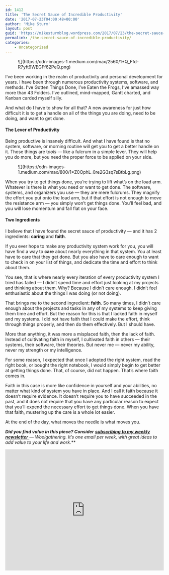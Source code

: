 ```yaml
---
id: 1412
title: 'The Secret Sauce of Incredible Productivity'
date: '2017-07-23T04:00:48+00:00'
author: 'Mike Sturm'
layout: post
guid: 'https://mikesturmblog.wordpress.com/2017/07/23/the-secret-sauce-of-incredible-productivity/'
permalink: /the-secret-sauce-of-incredible-productivity/
categories:
    - Uncategorized
---
```


<figure>![](https://cdn-images-1.medium.com/max/2560/1*Q_Ffd-R7yft9WEGFf62PeQ.png)</figure>I’ve been working in the realm of productivity and personal development for years. I have been through numerous productivity systems, software, and methods. I’ve Gotten Things Done, I’ve Eaten the Frogs, I’ve amassed way more than 43 Folders. I’ve outlined, mind-mapped, Gantt charted, and Kanban carded myself silly.

And what do I have to show for all that? A new awareness for just how difficult it is to get a handle on all of the things you are doing, need to be doing, and want to get done.

#### The Lever of Productivity

Being productive is insanely difficult. And what I have found is that no system, software, or morning routine will get you to get a better handle on it. Those things are t*ools* — like a fulcrum in a simple lever. They will help you do more, but you need the proper force to be applied on your side.

<figure>![](https://cdn-images-1.medium.com/max/800/1*Z0OphL_0re2G3sq7sBtbLg.png)</figure>When you try to get things done, you’re trying to lift what’s on the load arm. Whatever is there is what you need or want to get done. The software, systems, and organizers you use — they are mere fulcrums. They magnify the effort you put onto the load arm, but if that effort is not enough to move the resistance arm — you simply won’t get things done. You’ll feel bad, and you will lose momentum and fall flat on your face.

#### Two Ingredients

I believe that I have found the secret sauce of productivity — and it has 2 ingredients: **caring** and **faith**.

If you ever hope to make any productivity system work for you, you will have find a way to **care** about nearly everything in that system. You at least have to care that they get done. But you also have to care enough to want to check in on your list of things, and dedicate the time and effort to think about them.

You see, that is where nearly every iteration of every productivity system I tried has failed — I didn’t spend time and effort just looking at my projects and thinking about them. Why? Because I didn’t care enough. I didn’t feel enthusiastic about the things I was doing (or not doing).

That brings me to the second ingredient: **faith**. So many times, I didn’t care enough about the projects and tasks in any of my systems to keep giving them time and effort. But the reason for this is that I lacked faith in myself and my systems. I did not have faith that I could make the effort, think through things properly, and then do them effectively. But I should have.

More than anything, it was more a misplaced faith, then the lack of faith. Instead of cultivating faith in myself, I cultivated faith in others — their systems, their software, their theories. But never me — never my ability, never my strength or my intelligence.

For some reason, I expected that once I adopted the right system, read the right book, or bought the right notebook, I would simply begin to get better at getting things done. That, of course, did not happen. That’s where faith comes in.

Faith in this case is more like confidence in yourself and your abilities, no matter what kind of system you have in place. And I call it faith because it doesn’t require evidence. It doesn’t require you to have succeeded in the past, and it does not require that you have any particular reason to expect that you’ll expend the necessary effort to get things done. When you have that faith, mustering up the care is a whole lot easier.

At the end of the day, what moves the needle is what moves you.

***Did you find value in this piece? Consider*** [***subscribing to my weekly newsletter*** ](http://eepurl.com/cTUcBP)***—* Woolgathering*. It’s one email per week, with great ideas to add value to your life and work.***

<iframe class="wp-embedded-content" data-secret="Dtw7DOttIj" frameborder="0" height="386" loading="lazy" sandbox="allow-scripts" scrolling="no" security="restricted" src="https://upscri.be/f/61f5e9?as_embed=true#?secret=Dtw7DOttIj" title="Subscribe to Woolgathering" width="100%"></iframe>